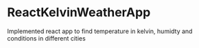 # ReactKelvinWeatherApp
Implemented react app to find temperature in kelvin, humidty and conditions in different cities
